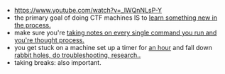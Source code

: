- https://www.youtube.com/watch?v=_lWQnNLsP-Y
- the primary goal of doing CTF machines IS to <u>learn something new in the process.</u>
- make sure you're <u>taking notes on every single command you run and you're thought process.</u>
- you get stuck on a machine set up a timer for <u>an hour</u> and fall down <u>rabbit holes, do troubleshooting, research..</u>
- taking breaks: also important.